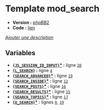 # Template mod_search

* __Version :__ [phpBB2](.)
* __Code :__ [lien](../../src/subsilver/mod_search.tpl)

[*Ajouter une description*](https://fa-tvars.appspot.com/tpl/subsilver/mod_search)

## Variables

* __[`{JS_SESSION_ID_INPUT}`](https://github.com/Etana/template.list/blob/master/var/JS_SESSION_ID_INPUT.md#readme)<a href="https://fa-tvars.appspot.com/var/JS_SESSION_ID_INPUT">*</a> :__ ligne [`20`](../../src/subsilver/mod_search.tpl#L20)
* __[`{L_SEARCH}`](https://github.com/Etana/template.list/blob/master/var/L_SEARCH.md#readme) :__ ligne [`4`](../../src/subsilver/mod_search.tpl#L4)
* __[`{SEARCH_ADVANCED}`](https://github.com/Etana/template.list/blob/master/var/SEARCH_ADVANCED.md#readme)<a href="https://fa-tvars.appspot.com/var/SEARCH_ADVANCED">*</a> :__ ligne [`19`](../../src/subsilver/mod_search.tpl#L19)
* __[`{SEARCH_INSIDE}`](https://github.com/Etana/template.list/blob/master/var/SEARCH_INSIDE.md#readme)<a href="https://fa-tvars.appspot.com/var/SEARCH_INSIDE">*</a> :__ ligne [`12`](../../src/subsilver/mod_search.tpl#L12)
* __[`{SEARCH_POSTS}`](https://github.com/Etana/template.list/blob/master/var/SEARCH_POSTS.md#readme)<a href="https://fa-tvars.appspot.com/var/SEARCH_POSTS">*</a> :__ ligne [`16`](../../src/subsilver/mod_search.tpl#L16)
* __[`{SEARCH_RESULTS}`](https://github.com/Etana/template.list/blob/master/var/SEARCH_RESULTS.md#readme)<a href="https://fa-tvars.appspot.com/var/SEARCH_RESULTS">*</a> :__ ligne [`15`](../../src/subsilver/mod_search.tpl#L15)
* __[`{SEARCH_TOPICS}`](https://github.com/Etana/template.list/blob/master/var/SEARCH_TOPICS.md#readme)<a href="https://fa-tvars.appspot.com/var/SEARCH_TOPICS">*</a> :__ ligne [`17`](../../src/subsilver/mod_search.tpl#L17)
* __[`{U_SEARCH}`](https://github.com/Etana/template.list/blob/master/var/U_SEARCH.md#readme)<a href="https://fa-tvars.appspot.com/var/U_SEARCH">*</a> :__ lignes [`9`](../../src/subsilver/mod_search.tpl#L9), [`19`](../../src/subsilver/mod_search.tpl#L19)
